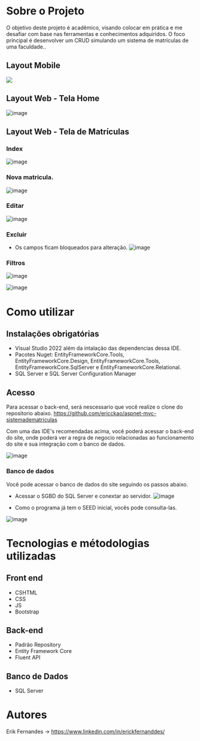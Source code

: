 # Sobre o Projeto
O objetivo deste projeto é acadêmico, visando colocar em prática e me desafiar com base nas ferramentas e conhecimentos adquiridos. O foco principal é desenvolver um CRUD simulando um sistema de matrículas de uma faculdade..

## Layout Mobile 
<img src="http://img.shields.io/static/v1?label=STATUS&message=EM%20DESENVOLVIMENTO&color=GREEN&style=for-the-badge"/>

## Layout Web - Tela Home 
![image](https://github.com/ericckao/aspnet-mvc-sistemadematriculas/assets/88864793/435de307-0d6e-4a5b-8b0f-d352e21d757a)

## Layout Web - Tela de Matrículas
### Index
![image](https://github.com/ericckao/aspnet-mvc-sistemadematriculas/assets/88864793/66aba933-0ca6-47ca-ab69-a350e2b7d511)

### Nova matricula.
![image](https://github.com/ericckao/aspnet-mvc-sistemadematriculas/assets/88864793/b8b770e1-a57a-4211-9d03-a91b4cd9f1ab)

### Editar
![image](https://github.com/ericckao/aspnet-mvc-sistemadematriculas/assets/88864793/417569c3-f166-4698-9912-70fc5258609d)

### Excluir
- Os campos ficam bloqueados para alteração.
![image](https://github.com/ericckao/aspnet-mvc-sistemadematriculas/assets/88864793/a2dd3eff-4d13-4285-9cfa-78d0d85a07dc)

### Filtros
![image](https://github.com/ericckao/aspnet-mvc-sistemadematriculas/assets/88864793/10ba7e7a-fd43-41d2-ae25-1069f8d7ef8d)

![image](https://github.com/ericckao/aspnet-mvc-sistemadematriculas/assets/88864793/2468f8f3-8d54-41d0-b495-b23ddd9d78ab)

# Como utilizar
## Instalações obrigatórias
- Visual Studio 2022 além da intalação das dependencias dessa IDE.
- Pacotes Nuget: EntityFrameworkCore.Tools, EntityFrameworkCore.Design, EntityFrameworkCore.Tools, EntityFrameworkCore.SqlServer e EntityFrameworkCore.Relational.
- SQL Server e SQL Server Configuration Manager


## Acesso

Para acessar o back-end, será nescessario que você realize o clone do repositorio abaixo.
https://github.com/ericckao/aspnet-mvc-sistemadematriculas

Com uma das IDE's recomendadas acima, você poderá acessar o back-end do site, onde poderá ver a regra de negocio relacionadas ao funcionamento do site e sua integração com o banco de dados.

![image](https://github.com/ericckao/aspnet-mvc-sistemadematriculas/assets/88864793/e68fc947-8415-4b86-b3f9-851eac5db3d6)


### Banco de dados
Você pode acessar o banco de dados do site seguindo os passos abaixo.

- Acessar o SGBD do SQL Server e conextar ao servidor.
![image](https://github.com/ericckao/aspnet-mvc-sistemadematriculas/assets/88864793/f6090ee5-0f84-4c7c-8348-5280acd49af4)

- Como o programa já tem o SEED inicial, vocês pode consulta-las.

![image](https://github.com/ericckao/aspnet-mvc-sistemadematriculas/assets/88864793/4518e13b-b523-4907-b600-6f856182dcba)


# Tecnologias e métodologias utilizadas
## Front end
- CSHTML 
- CSS
- JS
- Bootstrap

## Back-end
- Padrão Repository
- Entity Framework Core
- Fluent API

## Banco de Dados
- SQL Server



# Autores
Erik Fernandes → https://www.linkedin.com/in/erickfernanddes/ <br>

